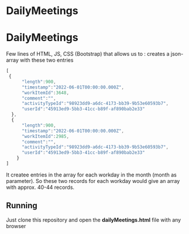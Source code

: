 # DailyMeetings
# DailyMeetings
Few lines of HTML, JS, CSS (Bootstrap) that allows us to : creates a json-array with these two entries
```javascript
[
 {
      "length":900,
      "timestamp":"2022-06-01T00:00:00.000Z",
      "workItemId":3648,
      "comment":"",
      "activityTypeId":"98923dd9-a6dc-4173-bb39-9b53e60593b7",
      "userId":"45913ed9-5bb3-41cc-b89f-af890bab2e33"
  },
  {
      "length":900,
      "timestamp":"2022-06-01T00:00:00.000Z",
      "workItemId":2985,
      "comment":"",
      "activityTypeId":"98923dd9-a6dc-4173-bb39-9b53e60593b7",
      "userId":"45913ed9-5bb3-41cc-b89f-af890bab2e33"
    }
]
```
It createe entries in the array for each workday in the month (month as parameter). So these two records for each workday would give an array with approx. 40-44 records.

## Running 
Just clone this repository and open the **dailyMeetings.html** file with any browser